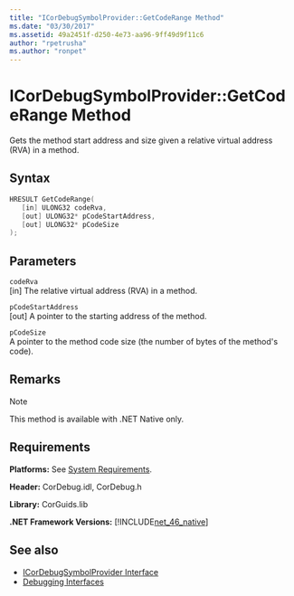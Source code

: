 ```yaml
---
title: "ICorDebugSymbolProvider::GetCodeRange Method"
ms.date: "03/30/2017"
ms.assetid: 49a2451f-d250-4e73-aa96-9ff49d9f11c6
author: "rpetrusha"
ms.author: "ronpet"
---
```

# ICorDebugSymbolProvider::GetCodeRange Method
Gets the method start address and size given a relative virtual address (RVA) in a method.  
  
## Syntax  
  
```cpp  
HRESULT GetCodeRange(  
   [in] ULONG32 codeRva,   
   [out] ULONG32* pCodeStartAddress,   
   [out] ULONG32* pCodeSize  
);  
```  
  
## Parameters  
 `codeRva`  
 [in] The relative virtual address (RVA) in a method.  
  
 `pCodeStartAddress`  
 [out] A pointer to the starting address of the method.  
  
 `pCodeSize`  
 A pointer to the method code size (the number of bytes of the method's code).  
  
## Remarks  
  
> [!NOTE]
>  This method is available with .NET Native only.  
  
## Requirements  
 **Platforms:** See [System Requirements](../../../../docs/framework/get-started/system-requirements.md).  
  
 **Header:** CorDebug.idl, CorDebug.h  
  
 **Library:** CorGuids.lib  
  
 **.NET Framework Versions:** [!INCLUDE[net_46_native](../../../../includes/net-46-native-md.md)]  
  
## See also

- [ICorDebugSymbolProvider Interface](../../../../docs/framework/unmanaged-api/debugging/icordebugsymbolprovider-interface.md)
- [Debugging Interfaces](../../../../docs/framework/unmanaged-api/debugging/debugging-interfaces.md)
